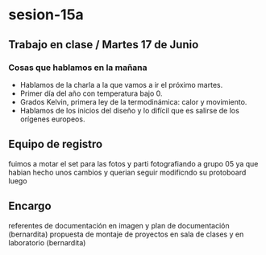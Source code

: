 # sesion-15a

## Trabajo en clase / Martes 17 de Junio

### Cosas que hablamos en la mañana

- Hablamos de la charla a la que vamos a ir el próximo martes.
- Primer día del año con temperatura bajo 0.
- Grados Kelvin, primera ley de la termodinámica: calor y movimiento.
- Hablamos de los inicios del diseño y lo difícil que es salirse de los orígenes europeos.

## Equipo de registro

fuimos a motar el set para las fotos y parti fotografiando a grupo 05 ya que habian hecho unos cambios y querian seguir modificndo su protoboard
luego 

## Encargo
referentes de documentación en imagen y plan de documentación (bernardita)
propuesta de montaje de proyectos en sala de clases y en laboratorio (bernardita)
